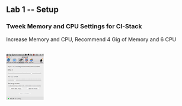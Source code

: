 ## Lab 1 -- Setup

### Tweek Memory and CPU Settings for CI-Stack

Increase Memory and CPU, Recommend 4 Gig of Memory and 6 CPU

<br>
<img class="plain" src="resources/images/memory_cpu.png" width="20%" > </img>
